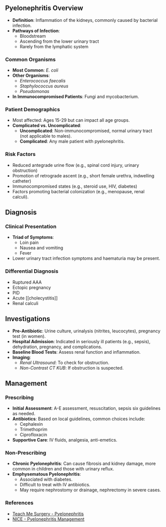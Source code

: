 ## Pyelonephritis Overview

- **Definition**: Inflammation of the kidneys, commonly caused by bacterial infection.
- **Pathways of Infection**:
  - Bloodstream
  - Ascending from the lower urinary tract
  - Rarely from the lymphatic system

### Common Organisms
- **Most Common**: _E. coli_
- **Other Organisms**: 
  - _Enterococcus faecalis_
  - _Staphylococcus aureus_
  - _Pseudomonas_
- **In Immunocompromised Patients**: Fungi and mycobacterium.

### Patient Demographics
- Most affected: Ages 15-29 but can impact all age groups.
- **Complicated vs. Uncomplicated**:
  - **Uncomplicated**: Non-immunocompromised, normal urinary tract (not applicable to males).
  - **Complicated**: Any male patient with pyelonephritis.

### Risk Factors
- Reduced antegrade urine flow (e.g., spinal cord injury, urinary obstruction)
- Promotion of retrograde ascent (e.g., short female urethra, indwelling catheter)
- Immunocompromised states (e.g., steroid use, HIV, diabetes)
- Factors promoting bacterial colonization (e.g., menopause, renal calculi).

## Diagnosis

### Clinical Presentation
- **Triad of Symptoms**:
  - Loin pain
  - Nausea and vomiting
  - Fever
- Lower urinary tract infection symptoms and haematuria may be present.

### Differential Diagnosis
- Ruptured AAA
- Ectopic pregnancy
- PID
- Acute [[cholecystitis]]
- Renal calculi

## Investigations
- **Pre-Antibiotic**: Urine culture, urinalysis (nitrites, leucocytes), pregnancy test (in women).
- **Hospital Admission**: Indicated in seriously ill patients (e.g., sepsis), dehydration, pregnancy, and complications.
- **Baseline Blood Tests**: Assess renal function and inflammation.
- **Imaging**:
  - *Renal Ultrasound*: To check for obstruction.
  - *Non-Contrast CT KUB*: If obstruction is suspected.

## Management

### Prescribing
- **Initial Assessment**: A-E assessment, resuscitation, sepsis six guidelines as needed.
- **Antibiotics**: Based on local guidelines, common choices include:
  - Cephalexin
  - Trimethoprim
  - Ciprofloxacin
- **Supportive Care**: IV fluids, analgesia, anti-emetics.

### Non-Prescribing 
- **Chronic Pyelonephritis**: Can cause fibrosis and kidney damage, more common in children and those with urinary reflux.
- **Emphysematous Pyelonephritis**:
  - Associated with diabetes.
  - Difficult to treat with IV antibiotics.
  - May require nephrostomy or drainage, nephrectomy in severe cases.

### References
- [Teach Me Surgery - Pyelonephritis](https://teachmesurgery.com/urology/kidney/pyelonephritis/)
- [NICE - Pyelonephritis Management](https://cks.nice.org.uk/topics/pyelonephritis-acute/management/management/)
